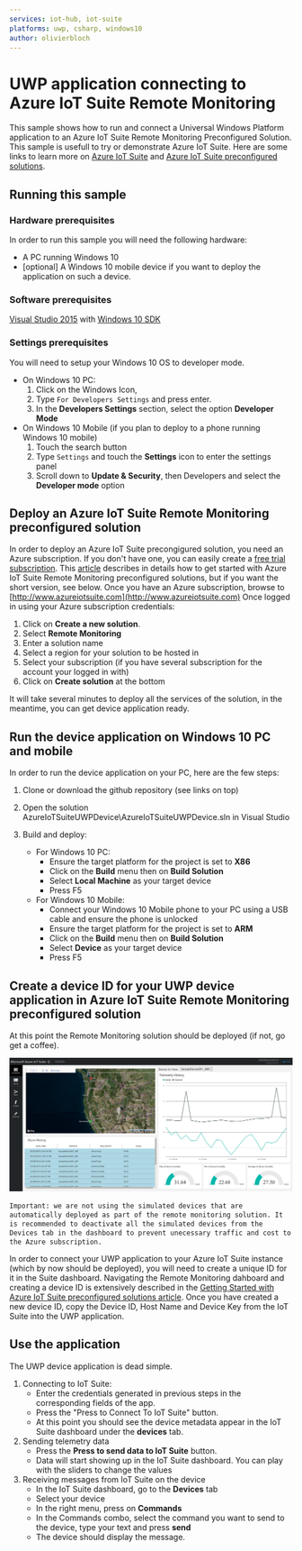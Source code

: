 ```yaml
---
services: iot-hub, iot-suite
platforms: uwp, csharp, windows10
author: olivierbloch
---
```


# UWP application connecting to Azure IoT Suite Remote Monitoring

This sample shows how to run and connect a Universal Windows Platform application to an Azure IoT Suite Remote Monitoring Preconfigured Solution.
This sample is usefull to try or demonstrate Azure IoT Suite. Here are some links to learn more on [Azure IoT Suite](https://azure.microsoft.com/en-us/documentation/suites/iot-suite/) and [Azure IoT Suite preconfigured solutions](https://azure.microsoft.com/en-us/documentation/articles/iot-suite-what-are-preconfigured-solutions/).

## Running this sample
### Hardware prerequisites

In order to run this sample you will need the following hardware:

   - A PC running Windows 10
   - [optional] A Windows 10 mobile device if you want to deploy the application on such a device.

### Software prerequisites

[Visual Studio 2015](https://www.visualstudio.com/) with [Windows 10 SDK](https://dev.windows.com/en-US/downloads/windows-10-sdk)

### Settings prerequisites

You will need to setup your Windows 10 OS to developer mode.

   - On Windows 10 PC:
      1. Click on the Windows Icon, 
      1. Type `For Developers Settings` and press enter.
      1. In the **Developers Settings** section, select the option **Developer Mode**
   - On Windows 10 Mobile (if you plan to deploy to a phone running Windows 10 mobile)
      1. Touch the search button
      1. Type `Settings` and touch the **Settings** icon to enter the settings panel
      1. Scroll down to **Update & Security**, then Developers and select the **Developer mode** option

## Deploy an Azure IoT Suite Remote Monitoring preconfigured solution

In order to deploy an Azure IoT Suite precongigured solution, you need an Azure subscription. If you don't have one, you can easily create a [free trial subscription](https://azure.microsoft.com/en-us/free/).
This [article](https://azure.microsoft.com/en-us/documentation/articles/iot-suite-getstarted-preconfigured-solutions/) describes in details how to get started with Azure IoT Suite Remote Monitoring preconfigured solutions, but if you want the short version, see below.
Once you have an Azure subscription, browse to [http://www.azureiotsuite.com](http://www.azureiotsuite.com)
Once logged in using your Azure subscription credentials:

   1. Click on **Create a new solution**.
   1. Select **Remote Monitoring**
   1. Enter a solution name
   1. Select a region for your solution to be hosted in
   1. Select your subscription (if you have several subscription for the account your logged in with)
   1. Click on **Create solution** at the bottom

It will take several minutes to deploy all the services of the solution, in the meantime, you can get device application ready.

## Run the device application on Windows 10 PC and mobile

In order to run the device application on your PC, here are the few steps:

1. Clone or download the github repository (see links on top)

1. Open the solution AzureIoTSuiteUWPDevice\AzureIoTSuiteUWPDevice.sln in Visual Studio

1. Build and deploy:
   - For Windows 10 PC:
      - Ensure the target platform for the project is set to **X86**
      - Click on the **Build** menu then on **Build Solution**
      - Select **Local Machine** as your target device
      - Press F5
   - For Windows 10 Mobile:
      - Connect your Windows 10 Mobile phone to your PC using a USB cable and ensure the phone is unlocked
      - Ensure the target platform for the project is set to **ARM**
      - Click on the **Build** menu then on **Build Solution**
      - Select **Device** as your target device
      - Press F5

## Create a device ID for your UWP device application in Azure IoT Suite Remote Monitoring preconfigured solution

At this point the Remote Monitoring solution should be deployed (if not, go get a coffee).

![](https://raw.githubusercontent.com/Azure-Samples/iot-hub-dotnet-uwp-remote-monitoring/master/Media/IoTSuiteSolution.PNG)

```
Important: we are not using the simulated devices that are automatically deployed as part of the remote monitoring solution. It is recommended to deactivate all the simulated devices from the Devices tab in the dashboard to prevent unecessary traffic and cost to the Azure subscription.
```

In order to connect your UWP application to your Azure IoT Suite instance (which by now should be deployed), you will need to create a unique ID for it in the Suite dashboard.
Navigating the Remote Monitoring dahboard and creating a device ID is extensively described in the [Getting Started with Azure IoT Suite preconfigured solutions article](https://azure.microsoft.com/en-us/documentation/articles/iot-suite-getstarted-preconfigured-solutions/).
Once you have created a new device ID, copy the Device ID, Host Name and Device Key from the IoT Suite into the UWP application.

## Use the application

The UWP device application is dead simple.

   1. Connecting to IoT Suite:
      - Enter the credentials generated in previous steps in the corresponding fields of the app.
      - Press the "Press to Connect To IoT Suite" button.
      - At this point you should see the device metadata appear in the IoT Suite dashboard under the **devices** tab.
   1. Sending telemetry data
      - Press the **Press to send data to IoT Suite** button.
      - Data will start showing up in the IoT Suite dashboard. You can play with the sliders to change the values
   1. Receiving messages from IoT Suite on the device
      - In the IoT Suite dashboard, go to the **Devices** tab
      - Select your device
      - In the right menu, press on **Commands**
      - In the Commands combo, select the command you want to send to the device, type your text and press **send**
      - The device should display the message.


